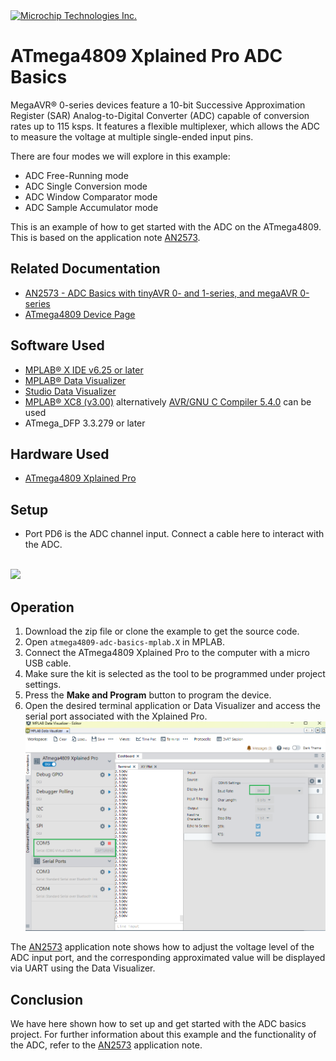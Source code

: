 <!-- Please do not change this logo with link -->

<a target="_blank" href="https://www.microchip.com/" id="top-of-page">
   <picture>
      <source media="(prefers-color-scheme: light)" srcset="images/mchp_logo_light.png" width="350">
      <source media="(prefers-color-scheme: dark)" srcset="images/mchp_logo_dark.png" width="350">
      <img alt="Microchip Technologies Inc." src="https://www.microchip.com/content/experience-fragments/mchp/en_us/site/header/master/_jcr_content/root/responsivegrid/header/logo.coreimg.100.300.png/1605828081463/microchip.png">
   </picture>
</a>

# ATmega4809 Xplained Pro ADC Basics

MegaAVR® 0-series devices feature a 10-bit Successive Approximation Register (SAR) Analog-to-Digital Converter (ADC) capable of conversion rates up to 115 ksps. It features a flexible multiplexer, which allows the ADC to measure the voltage at multiple single-ended input pins.

There are four modes we will explore in this example:
*  ADC Free-Running mode
*  ADC Single Conversion mode
*  ADC Window Comparator mode
*  ADC Sample Accumulator mode

This is an example of how to get started with the ADC on the ATmega4809. This is based on the application note [AN2573](https://www.microchip.com/en-us/application-notes/an2573).

## Related Documentation

- [AN2573 - ADC Basics with tinyAVR 0- and 1-series, and megaAVR 0-series](https://www.microchip.com/en-us/application-notes/an2573)
- [ATmega4809 Device Page](https://www.microchip.com/wwwproducts/en/ATMEGA4809)

## Software Used

- [MPLAB® X IDE v6.25 or later](https://www.microchip.com/mplab/mplab-x-ide)
- [MPLAB® Data Visualizer](https://gallery.microchip.com/packages/MPLAB-Data-Visualizer-Standalone(Windows)/)
- [Studio Data Visualizer](https://www.microchip.com/mplab/avr-support/data-visualizer)
- [MPLAB® XC8 (v3.00)](https://www.microchip.com/mplab/compilers) alternatively [AVR/GNU C Compiler 5.4.0](https://www.microchip.com/mplab/avr-support/avr-and-arm-toolchains-c-compilers) can be used
- ATmega_DFP 3.3.279 or later

## Hardware Used

- [ATmega4809 Xplained Pro](https://www.microchip.com/developmenttools/ProductDetails/ATMEGA4809-XPRO)

## Setup

* Port PD6 is the ADC channel input. Connect a cable here to interact with the ADC.

<br><img src="images/atmega4809_xplained_pro.png" width="600">

## Operation

1. Download the zip file or clone the example to get the source code.
2. Open `atmega4809-adc-basics-mplab.X` in MPLAB.
3. Connect the ATmega4809 Xplained Pro to the computer with a micro USB cable.
4. Make sure the kit is selected as the tool to be programmed under project settings.
5. Press the **Make and Program** button to program the device.
6. Open the desired terminal application or Data Visualizer and access the serial port associated with the Xplained Pro.
  <br><img src="images/data_visualizer.png" width="600">

The [AN2573](https://www.microchip.com/en-us/application-notes/an2573) application note shows how to adjust the voltage level of the ADC input port, and the corresponding approximated value will be displayed via UART using the Data Visualizer.

## Conclusion

We have here shown how to set up and get started with the ADC basics project. For further information about this example and the functionality of the ADC, refer to the [AN2573](https://www.microchip.com/en-us/application-notes/an2573) application note.